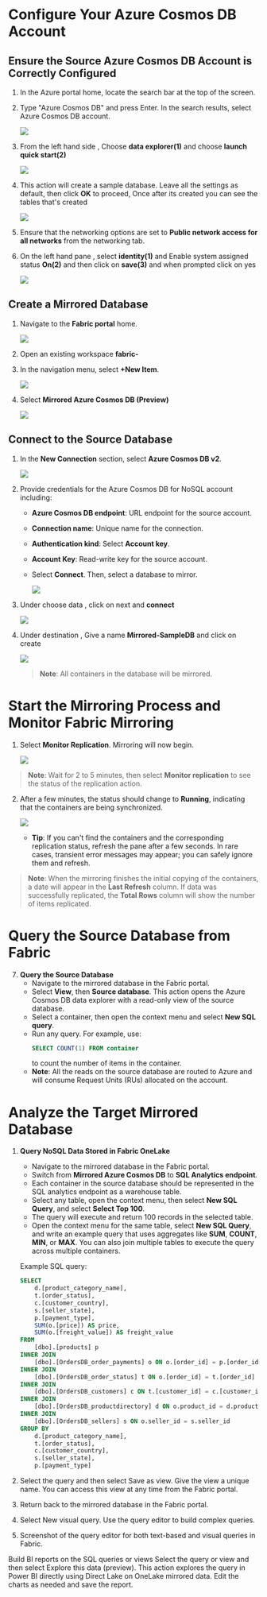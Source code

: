 # Configure Your Azure Cosmos DB Account

## Ensure the Source Azure Cosmos DB Account is Correctly Configured

1. In the Azure portal home, locate the search bar at the top of the screen. 

2. Type "Azure Cosmos DB" and press Enter. In the search results, select Azure Cosmos DB account.

     ![](../media/Lab-02/azure-cosmosdb.png)

3. From the left hand side , Choose **data explorer(1)** and choose **launch quick start(2)**

      ![](../media/Lab-02/launch-quick.png)

4. This action will create a sample database. Leave all the settings as default, then click **OK** to proceed, Once after its created you can see the tables that's created

    ![](../media/Lab-02/create-1.png)

5. Ensure that the networking options are set to **Public network access for all networks** from the networking tab.

6. On the left hand pane , select **identity(1)** and Enable system assigned status **On(2)** and then click on **save(3)** and when prompted click on yes

   ![](../media/Lab-02/democosmos.png)
   
## Create a Mirrored Database

1. Navigate to the **Fabric portal** home.

    ![](../media/Lab-01/image10.png)

2. Open an existing workspace **fabric-<inject key="DeploymentID" enableCopy="false"/>**

3. In the navigation menu, select **+New Item**.

   ![](../media/Lab-01/fabric-new.png)

4. Select **Mirrored Azure Cosmos DB (Preview)**

    ![](../media/Lab-02/mirrored-1.png)

## Connect to the Source Database

1. In the **New Connection** section, select **Azure Cosmos DB v2**.

   ![](../media/Lab-02/select-cosmos.png)

2. Provide credentials for the Azure Cosmos DB for NoSQL account including:

     - **Azure Cosmos DB endpoint**: URL endpoint for the source account.
     - **Connection name**: Unique name for the connection.
     - **Authentication kind**: Select **Account key**.
     - **Account Key**: Read-write key for the source account.
     - Select **Connect**. Then, select a database to mirror.

        ![](../media/Lab-02/cosmos-db.png)

3. Under choose data , click on next and **connect**

    ![](../media/Lab-02/sample-container.png)
  
4. Under destination , Give a name **Mirrored-SampleDB** and click on create 

     ![](../media/Lab-02/mirrored-db-1.png)

   >**Note**: All containers in the database will be mirrored.

# Start the Mirroring Process and Monitor Fabric Mirroring

1. Select **Monitor Replication**. Mirroring will now begin.

   ![](../media/Lab-02/monitor-repilcation.png)

>**Note**: Wait for 2 to 5 minutes, then select **Monitor replication** to see the status of the replication action.

2. After a few minutes, the status should change to **Running**, indicating that the containers are being synchronized.

    ![](../media/Lab-02/mirrored-db.png)


   - **Tip**: If you can't find the containers and the corresponding replication status, refresh the pane after a few seconds. In rare cases, transient error messages may appear; you can safely ignore them and refresh.

>**Note**: When the mirroring finishes the initial copying of the containers, a date will appear in the **Last Refresh** column. If data was successfully replicated, the **Total Rows** column will show the number of items replicated.


# Query the Source Database from Fabric

7. **Query the Source Database**
   - Navigate to the mirrored database in the Fabric portal.
   - Select **View**, then **Source database**. This action opens the Azure Cosmos DB data explorer with a read-only view of the source database.
   - Select a container, then open the context menu and select **New SQL query**.
   - Run any query. For example, use:
     ```sql
     SELECT COUNT(1) FROM container
     ```
     to count the number of items in the container.
   - **Note**: All the reads on the source database are routed to Azure and will consume Request Units (RUs) allocated on the account.

# Analyze the Target Mirrored Database

1. **Query NoSQL Data Stored in Fabric OneLake**
   - Navigate to the mirrored database in the Fabric portal.
   - Switch from **Mirrored Azure Cosmos DB** to **SQL Analytics endpoint**.
   - Each container in the source database should be represented in the SQL analytics endpoint as a warehouse table.
   - Select any table, open the context menu, then select **New SQL Query**, and select **Select Top 100**.
   - The query will execute and return 100 records in the selected table.
   - Open the context menu for the same table, select **New SQL Query**, and write an example query that uses aggregates like **SUM**, **COUNT**, **MIN**, or **MAX**. You can also join multiple tables to execute the query across multiple containers.
   
   Example SQL query:
   ```sql
   SELECT
       d.[product_category_name],
       t.[order_status],
       c.[customer_country],
       s.[seller_state],
       p.[payment_type],
       SUM(o.[price]) AS price,
       SUM(o.[freight_value]) AS freight_value
   FROM
       [dbo].[products] p
   INNER JOIN
       [dbo].[OrdersDB_order_payments] o ON o.[order_id] = p.[order_id]
   INNER JOIN
       [dbo].[OrdersDB_order_status] t ON o.[order_id] = t.[order_id]
   INNER JOIN
       [dbo].[OrdersDB_customers] c ON t.[customer_id] = c.[customer_id]
   INNER JOIN
       [dbo].[OrdersDB_productdirectory] d ON o.product_id = d.product_id
   INNER JOIN
       [dbo].[OrdersDB_sellers] s ON o.seller_id = s.seller_id
   GROUP BY
       d.[product_category_name],
       t.[order_status],
       c.[customer_country],
       s.[seller_state],
       p.[payment_type]
   ```

1. Select the query and then select Save as view. Give the view a unique name. You can access this view at any time from the Fabric portal.

1. Return back to the mirrored database in the Fabric portal.

1. Select New visual query. Use the query editor to build complex queries.

1. Screenshot of the query editor for both text-based and visual queries in Fabric.


Build BI reports on the SQL queries or views
Select the query or view and then select Explore this data (preview). This action explores the query in Power BI directly using Direct Lake on OneLake mirrored data.
Edit the charts as needed and save the report.
